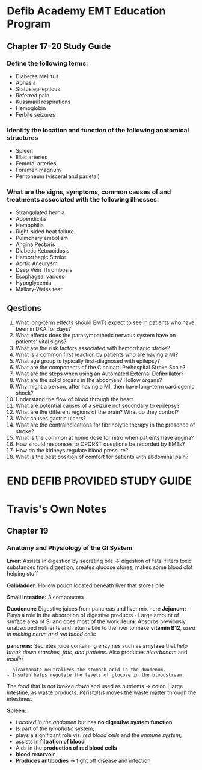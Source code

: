 # Defib Academy EMT Education Program

## Chapter 17-20 Study Guide

### Define the following terms:

 - Diabetes Mellitus 
 - Aphasia
 - Status epilepticus 
 - Referred pain 
 - Kussmaul respirations
 - Hemoglobin
 - Ferbile seizures

### Identify the location and function of the following anatomical structures

  - Spleen
  - Illiac arteries
  - Femoral arteries
  - Foramen magnum
  - Peritoneum (visceral and parietal)

### What are the signs, symptoms, common causes of and treatments associated with the following illnesses:
  
  - Strangulated hernia
  - Appendicitis
  - Hemophilia
  - Right-sided heat failure
  - Pulmonary embolism
  - Angina Pectoris
  - Diabetic Ketoacidosis
  - Hemorrhagic Stroke
  - Aortic Aneurysm
  - Deep Vein Thrombosis
  - Esophageal varices
  - Hypoglycemia
  - Mallory-Weiss tear

## Qestions

1. What long-term effects should EMTs expect to see in patients who have been in DKA for days?
2. What effects does the parasympathetic nervous system have on patients' vital signs?
3. What are the risk factors associated with hemorrhagic stroke?
4. What is a common first reaction by patients who are having a MI?
5. What age group is typically first-diagnosed with epilepsy?
6. What are the components of the Cincinatti Prehospital Stroke Scale?
7. What are the steps when using an Automated External Defibrillator?
8. What are the solid organs in the abdomen? Hollow organs?
9. Why might a person, after having a MI, then have long-term cardiogenic shock?
10. Understand the flow of blood through the heart.
11. What are potential causes of a seizure not secondary to epilepsy?
12. What are the different regions of the brain? What do they control?
13. What causes gastric ulcers?
14. What are the contraindications for fibrinolytic therapy in the presence of stroke?
15. What is the common at home dose for nitro when patients have angina?
16. How should responses to OPQRST questions be recorded by EMTs?
17. How do the kidneys regulate blood pressure?
18. What is the best position of comfort for patients with abdominal pain?


# END DEFIB PROVIDED STUDY GUIDE

# Travis's Own Notes

## Chapter 19

### Anatomy and Physiology of the GI System

**Liver:** Assists in digestion by secreting bile -> digestion of fats, 
         filters toxic substances from digestion, creates glucose stores,
         makes some blood clot helping stuff

**Galbladder:** Hollow pouch located beneath liver that stores bile


**Small Intestine:** 3 components

  **Duodenum:** Digestive juices from pancreas and liver mix here 
  **Jejunum:** 
      - Plays a role in the absorption of digestive products
      - Large amount of surface area of SI and does most of the work
   **Ileum:** Absorbs previously unabsorbed nutrients and returns bile 
          to the liver to make **vitamin B12**,
          _used in making nerve and red blood cells_

**pancreas:**
  Secretes juice containing enzymes such as **amylase** that _help break down starches, fats, and proteins_.
  Also produces _bicarbonate_ and _insulin_ 

    - bicarbonate neutralizes the stomach acid in the duodenum.
    - Insulin helps regulate the levels of glucose in the bloodstream.

  The food that is _not broken down_ and used as nutrients -> colon | large intestine, as waste products.
  _Peristalsis_ moves the waste matter through the intestines.

**Spleen:**

  - _Located in the abdomen_ but has **no digestive system function**
  - Is part of the _lymphatic_ system,
  - plays a significant role vis. _red blood cells_ and the _immune system_,
  - assists in **filtration of blood**
  - Aids in the **production of red blood cells**
  - **blood reservoir**
  - **Produces antibodies** -> fight off disease and infection

